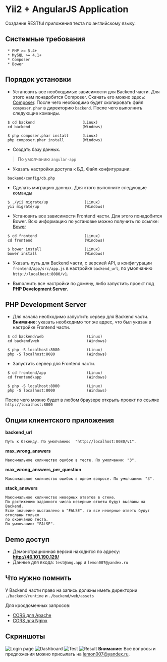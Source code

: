 Yii2 + AngularJS Application
============================
Создание RESTful приложения теста по английскому языку.

Cистемные требования
--------------------
~~~
 * PHP >= 5.4+
 * MySQL >= 4.1+
 * Composer
 * Bower
~~~

Порядок установки
-----------------
- Установить все необходимые зависимости для Backend части. Для этого нам понадобится Composer. Скачать его можно здесь: [Composer](https://getcomposer.org/ "Сomposer"). После чего необходимо будет скопировать файл `composer.phar` в директорию `backend`. После чего выполнить следующие команды.
~~~
 $ cd backend                     (Linux)
 cd backend                       (Windows)

 $ php composer.phar install      (Linux)
 php composer.phar install        (Windows)
~~~

- Создать базу данных. 
> По умолчанию `angular-app`

- Указать настройки доступа к БД. Файл конфигурации:
~~~
 backend/config/db.php
~~~

- Сделать миграцию данных. Для этого выполните следующие команды
~~~
 $ ./yii migrate/up                (Linux)    
 yii migrate/up                    (Windows)
~~~

- Установить все зависимости Frontend части. Для этого понадобится Bower. Всю информацию по установке можно получить по ссылке: [Bower](http://bower.io/#install-bower)
~~~
 $ cd frontend                     (Linux)
 cd frontend                       (Windows)

 $ bower install                   (Linux)
 bower install                     (Windows)
~~~

- Указать путь для Backend части, с версией API, в конфигурации `frontend/app/src/app.js` в настройке `backend_url`, по умолчанию `http://localhost:8080/v1`.

- Выполнить все настройки по домену, либо запустить проект под **PHP Development Server**.

PHP Development Server
-----------------
- Для начала необходимо запустить сервер для Backend части. **Внимание:** указать необходимо тот же адрес, что был указан в настройке Frontend части.
~~~
 $ cd backend/web                   (Linux)
 cd backend\web                     (Windows)

 $ php -S localhost:8080            (Linux)
 php -S localhost:8080              (Windows)
~~~

- Запустить сервер для Frontend части.
~~~
 $ cd frontend/app                  (Linux)
 cd frontend\app                    (Windows)

 $ php -S localhost:8000            (Linux)
 php -S localhost:8000              (Windows)
~~~

После чего можно будет в любом браузере открыть проект по ссылке `http://localhost:8000`

Опции клиентского приложения
----------------

**backend_url** 
~~~
Путь к бэкенду. По умолчанию:  "http://localhost:8080/v1".
~~~

**max_wrong_answers**
~~~
Максимальное количество ошибок в тесте. По умолчанию: "3".
~~~

**max_wrong_answers_per_question**
~~~
Максимальное количество ошибок в одном вопросе. По умолчанию: "3".
~~~

**stack_answers**
~~~
Максимальное количество неверных ответов в стеке. 
По достижению заданного числа неверные ответы будут высланы на Backend. 
Если значеине выставлено в "FALSE", то все неверные ответы будут отосланы только 
по окончанию теста. 
По умолчанию: "FALSE".
~~~

Demo доступ
-----------
+ Демонстрационная версия находится по адресу: **http://46.101.190.129/**
+ Данные для входа: `test@ang.app` и `lemon007@yandex.ru`

Что нужно помнить
-----------------
У Backend части право на запись должны иметь директории `./backend/runtime` и `./backend/web/assets`

Для кросдоменных запросов:
* [CORS для Apache](http://enable-cors.org/server_apache.html)
* [CORS для Nginx](http://enable-cors.org/server_nginx.html)

Cкриншоты
-----------------
![Login page](http://dl1.joxi.net/drive/0010/2551/719351/150511/d2989872aa.png)
![Dashboard](http://dl1.joxi.net/drive/0010/2551/719351/150511/cea1391ab2.png)
![Test](http://dl1.joxi.net/drive/0010/2551/719351/150511/4ebbd3dbbb.png)
![Result](http://dl2.joxi.net/drive/0010/2551/719351/150511/ebc1e99de3.png)
**Внимание:** Все вопросы и предложения можно присылать на lemon007@yandex.ru.
